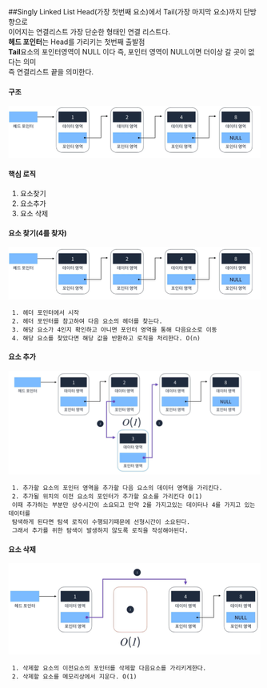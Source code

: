 ##Singly Linked List
Head(가장 첫번째 요소)에서 Tail(가장 마지막 요소)까지 단방향으로  
이어지는 연결리스트 가장 단순한 형태인 연결 리스트다.  
**헤드 포인터**는 Head를 가리키는 첫번째 출발점  
**Tail**요소의 포인터영역이 NULL 이다 즉, 포인터 영역이 NULL이면 더이상 갈 곳이 없다는 의미  
즉 연결리스트 끝을 의미한다.
#### 구조
![img](../img/singly.PNG)  
  
  
#### 핵심 로직
1. 요소찾기  
2. 요소추가
3. 요소 삭제  
  
#### 요소 찾기(4를 찾자)
![img](../img/singly2.PNG)  
```
 1. 헤더 포인터에서 시작
 2. 헤더 포인터를 참고하여 다음 요소의 헤더를 찾는다.
 3. 해당 요소가 4인지 확인하고 아니면 포인터 영역을 통해 다음요소로 이동
 4. 해당 요소를 찾았다면 해당 값을 반환하고 로직을 처리한다. O(n)
```  
  
#### 요소 추가  
![img](../img/singly3.PNG)  
  
```
 1. 추가할 요소의 포인터 영역을 추가할 다음 요소의 데이터 영역을 가리킨다.
 2. 추가될 위치의 이전 요소의 포인터가 추가할 요소를 가리킨다 O(1) 
 이때 추가하는 부분만 상수시간이 소요되고 만약 2를 가지고있는 데이터나 4를 가지고 있는 데이터를
 탐색하게 된다면 탐색 로직이 수행되기때문에 선형시간이 소요된다.
 그래서 추가를 위한 탐색이 발생하지 않도록 로직을 작성해야된다.
```  
  
#### 요소 삭제  
![img](../img/singly4.PNG)  
```
 1. 삭제할 요소의 이전요소의 포인터를 삭제할 다음요소를 가리키게한다.
 2. 삭제할 요소를 메모리상에서 지운다. O(1)
```